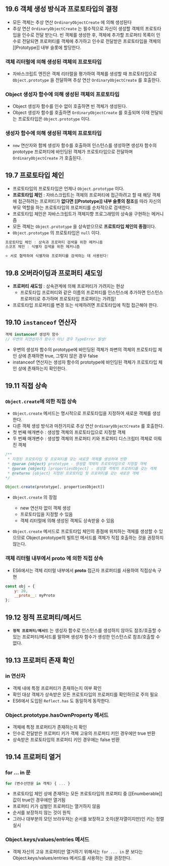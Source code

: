 ## 19.6 객체 생성 방식과 프로토타입의 결정

- 모든 객체는 추상 연산 `OrdinaryObjectCreate` 에 의해 생성된다
- 추상 연산 `OrdinaryObjectCreate` 는 필수적으로 자신이 생성할 객체의 프로토타입을 인수로 전달 받는다. 빈 객체를 생성한 후, 객체에 추가할 프로퍼티 목록이 인수로 전달되면 프로퍼티를 객체에 추가하고 인수로 전달받은 프로토타입을 객체의 [[Prototype]] 내부 슬롯에 할당한다.

### 객체 리터럴에 의해 생성된 객체의 프로토타입

- 자바스크립트 엔진은 객체 리터럴을 평가하여 객체를 생성할 때 프로토타입으로 `Object.prototype` 을 전달하며 추상 연산 `OrdinaryObjectCreate` 를 호출한다.

### Object 생성자 함수에 의해 생성된 객체의 프로토타입

- Object 생성자 함수를 인수 없이 호출하면 빈 객체가 생성된다.
- Object 생성자 함수를 호출하면 `OrdinaryObjectCreate` 를 호출되며 이때 전달되는 프로토타입은 `Object.prototype` 이다.

### 생성자 함수에 의해 생성된 객체의 프로토타입

- `new` 연산자와 함께 생성자 함수를 호출하여 인스턴스를 생성하면 생성자 함수의 prototype 프로퍼티에 바인딩된 객체가 프로토타입으로 전달하며 `OrdinaryObjectCreate` 가 호출된다.

## 19.7 프로토타입 체인

- 프로토타입의 프로토타입은 언제나 `Object.prototype` 이다.
- **프로토타입 체인** : 자바스크립트는 객체의 프로퍼티에 접근하려고 할 때 해당 객체에 접근하려는 프로퍼티가 **없다면** **[[Prototype]] 내부 슬롯의 참조**를 따라 자신의 부모 역할을 하는 프로토타입의 프로퍼티를 순차적으로 검색한다.
- 프로토타입 체인은 자바스크립트가 객체지향 프로그래밍의 상속을 구현하는 메커니즘
- 모든 객체는 `Object.prototype` 을 상속받으므로 **프로토타입 체인의 종점**이다.
- `Object.prototype` 의 프로토타입은 `null` 이다.

```jsx
프로토타입 체인 : 상속과 프로퍼티 검색을 위한 메커니즘
스코프 체인 : 식별자 검색을 위한 메커니즘

⭐️ 서로 협력하여 식별자와 프로퍼티를 검색하는 데 사용된다!
```

## 19.8 오버라이딩과 프로퍼티 섀도잉

- **프로퍼티 섀도잉** : 상속관계에 의해 프로퍼티가 가려지는 현상
    - 프로토타입 프로퍼티와 같은 이름의 프로퍼티를 인스턴스에 추가하면 인스턴스 프로퍼티로 추가하며 프로토타입 프로퍼티는 가려짐!
- 프로토타입 프로퍼티를 변경 또는 삭제하려면 프로토타입에 직접 접근해야 한다.

## 19.10 `instanceof` 연산자

```jsx
객체 instanceof 생성자 함수
// 우변의 피연산자가 함수가 아닌 경우 TypeError 발생!
```

- 우변의 생성자 함수의 prototype에 바인딩된 객체가 좌변의 객체의 프로토타입 체인 상에 존재하면 true, 그렇지 않은 경우 false
- instanceof 연산자는 생성자 함수의 prototype에 바인딩된 객체가 프로토타입 체인 상에 존재하는지 확인한다.

## 19.11 직접 상속

### `Object.create`에 의한 직접 상속

- `Object.create` 메서드는 명시적으로 프로토타입을 지정하여 새로운 객체를 생성한다.
- 다른 객체 생성 방식과 마찬가지로 추상 연산 `OrdinaryObjectCreate` 를 호출한다.
- 첫 번째 매개변수 : 생성할 객체의 프로토타입으로 지정할 객체
- 두 번째 매개변수 : 생성할 객체의 프로퍼티 키와 프로퍼티 디스크립터 객체로 이뤄진 객체

```jsx
/**
 * 지정된 프로토타입 및 프로퍼티를 갖는 새로운 객체를 생성하여 반환
 * @param {object} prototype - 생성할 객체의 프로토타입으로 지정할 객체
 * @param {object} [propertiesObject] - 생성할 객체의 프로퍼티를 갖는 객체
 * @returns {object} 지정된 프로토타입 및 프로퍼티를 갖는 새로운 객체
*/

Object.create(prototype[, propertiesObject])
```

- `Object.create` 의 장점
    - new 연산자 없이 객체 생성
    - 프로토타입을 지정할 수 있음
    - 객체 리터럴에 의해 생성된 객체도 상속받을 수 있음

- `Object.create` 메서드로 프로토타입 체인의 종점에 위치하는 객체를 생성할 수 있으므로 Object.prototype의 빌트인 메서드를 객체가 직접 호출하는 것을 권장하지 않는다.

### 객체 리터럴 내부에서 __proto__ 에 의한 직접 상속

- ES6에서는 객체 리터럴 내부에서 __proto__ 접근자 프로퍼티를 사용하여 직접상속 구현

```jsx
const obj = {
	y: 20,
	__proto__: myProto
};
```

## 19.12 정적 프로퍼티/메서드

- **`정적 프로퍼티/메서드`** 는 생성자 함수로 인스턴스를 생성하지 않아도 참조/호출할 수 있는 프로퍼티/메서드를 말하며 생성자 함수가 생성한 인스턴스로 참조/호출할 수 없다.

## 19.13 프로퍼티 존재 확인

### in 연산자

- 객체 내에 특정 프로퍼티가 존재하는지 여부 확인
- 확인 대상 객체가 상속받은 모든 프로토타입의 프로퍼티를 확인하므로 주의 필요
- ES6에서 도입된 `Reflect.has` 도 동일하게 동작한다.

### Object.prototype.hasOwnProperty 메서드

- 객체에 특정 프로퍼티가 존재하는지 확인
- 인수로 전달받은 프로퍼티 키가 객체 고유의 프로퍼티 키인 경우에만 true 반환
- 상속받은 프로토타입의 프로퍼티 키인 경우에는 false 반환

## 19.14 프로퍼티 열거

### for ... in 문

```jsx
for (변수선언문 in 객체) { ... }
```

- 프로토타입 체인 상에 존재하는 모든 프로토타입의 프로퍼티 중 [[Enumberable]] 값이 true인 경우에만 열거됨
- 프로퍼티 키가 심벌인 프로퍼티는 열거하지 않음
- 순서를 보장하지 않는 것이 원칙
- 그러나 대부분의 모던 브라우저는 순서를 보장하고 숫자(문자열이지만)인 키는 정렬 실시

### Object.keys/values/entries 메서드

- 객체 자신의 고유 프로퍼티만 열거하기 위해서는 `for ... in` 문 보다는 Object.keys/values/entries 메서드를 사용하는 것을 권장한다.